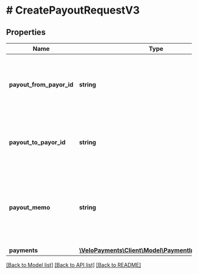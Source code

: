 # # CreatePayoutRequestV3

## Properties

Name | Type | Description | Notes
------------ | ------------- | ------------- | -------------
**payout_from_payor_id** | **string** | &lt;p&gt;The id of the payor whose source account(s) will be debited&lt;/p&gt; &lt;p&gt;payoutFromPayorId and payoutToPayorId must be both supplied or both omitted&lt;/p&gt; | [optional]
**payout_to_payor_id** | **string** | &lt;p&gt;The id of the payor whose payees will be paid&lt;/p&gt; &lt;p&gt;payoutFromPayorId and payoutToPayorId must be both supplied or both omitted&lt;/p&gt; | [optional]
**payout_memo** | **string** | &lt;p&gt;Text applied to all payment memos unless specified explicitly on a payment&lt;/p&gt; &lt;p&gt;This should be the reference field on the statement seen by the payee (but not via ACH)&lt;/p&gt; | [optional]
**payments** | [**\VeloPayments\Client\Model\PaymentInstructionV3[]**](PaymentInstructionV3.md) |  |

[[Back to Model list]](../../README.md#models) [[Back to API list]](../../README.md#endpoints) [[Back to README]](../../README.md)
